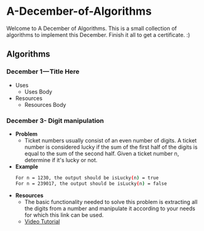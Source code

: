 # A-December-of-Algorithms
Welcome to A December of Algorithms. This is a small collection of algorithms to implement this December. Finish it all to get a certificate. :)
## Algorithms
### **December 1 — Title Here**
- Uses
  - Uses Body
- Resources
  - Resources Body

### **December 3- Digit manipulation**
- **Problem**
  - Ticket numbers usually consist of an even number of digits. A ticket number is considered lucky if the sum of the first half of the digits is equal to the sum of the second half.  Given a ticket number n, determine if it's lucky or not.
- **Example**
  ```bash
  For n = 1230, the output should be isLucky(n) = true
  For n = 239017, the output should be isLucky(n) = false
  ```
- **Resources**
  - The basic functionality needed to solve this problem is extracting all the digits from a number and manipulate it according to your needs for which this link can be used.
  - [Video Tutorial](https://www.youtube.com/watch?v=rporZ07Tc4M)
